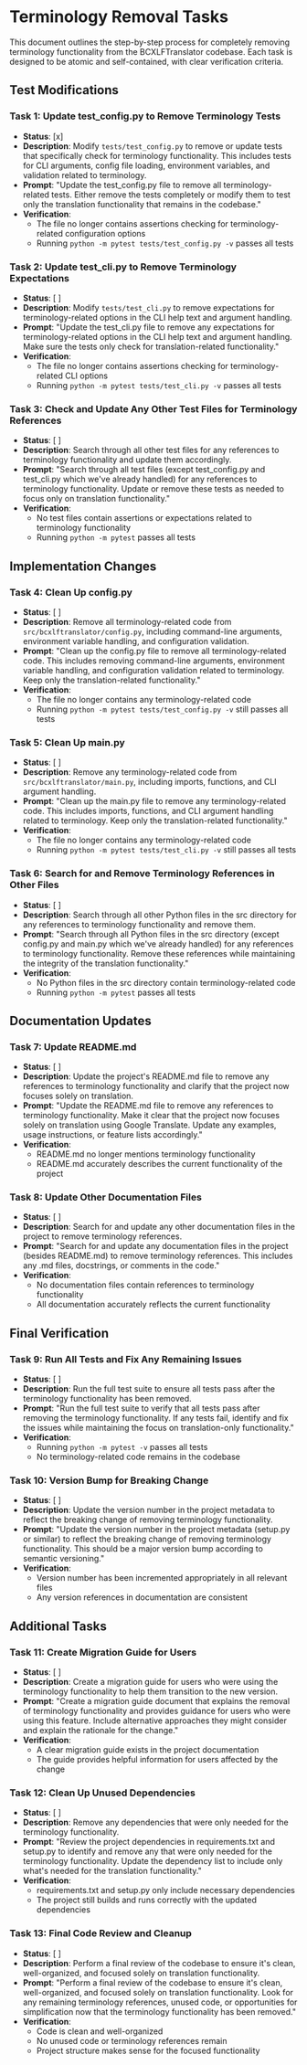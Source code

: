 # Terminology Removal Tasks

This document outlines the step-by-step process for completely removing terminology functionality from the BCXLFTranslator codebase. Each task is designed to be atomic and self-contained, with clear verification criteria.

## Test Modifications

### Task 1: Update test_config.py to Remove Terminology Tests

- **Status**: [x]
- **Description**: Modify `tests/test_config.py` to remove or update tests that specifically check for terminology functionality. This includes tests for CLI arguments, config file loading, environment variables, and validation related to terminology.
- **Prompt**: "Update the test_config.py file to remove all terminology-related tests. Either remove the tests completely or modify them to test only the translation functionality that remains in the codebase."
- **Verification**:
  - The file no longer contains assertions checking for terminology-related configuration options
  - Running `python -m pytest tests/test_config.py -v` passes all tests

### Task 2: Update test_cli.py to Remove Terminology Expectations

- **Status**: [ ]
- **Description**: Modify `tests/test_cli.py` to remove expectations for terminology-related options in the CLI help text and argument handling.
- **Prompt**: "Update the test_cli.py file to remove any expectations for terminology-related options in the CLI help text and argument handling. Make sure the tests only check for translation-related functionality."
- **Verification**:
  - The file no longer contains assertions checking for terminology-related CLI options
  - Running `python -m pytest tests/test_cli.py -v` passes all tests

### Task 3: Check and Update Any Other Test Files for Terminology References

- **Status**: [ ]
- **Description**: Search through all other test files for any references to terminology functionality and update them accordingly.
- **Prompt**: "Search through all test files (except test_config.py and test_cli.py which we've already handled) for any references to terminology functionality. Update or remove these tests as needed to focus only on translation functionality."
- **Verification**:
  - No test files contain assertions or expectations related to terminology functionality
  - Running `python -m pytest` passes all tests

## Implementation Changes

### Task 4: Clean Up config.py

- **Status**: [ ]
- **Description**: Remove all terminology-related code from `src/bcxlftranslator/config.py`, including command-line arguments, environment variable handling, and configuration validation.
- **Prompt**: "Clean up the config.py file to remove all terminology-related code. This includes removing command-line arguments, environment variable handling, and configuration validation related to terminology. Keep only the translation-related functionality."
- **Verification**:
  - The file no longer contains any terminology-related code
  - Running `python -m pytest tests/test_config.py -v` still passes all tests

### Task 5: Clean Up main.py

- **Status**: [ ]
- **Description**: Remove any terminology-related code from `src/bcxlftranslator/main.py`, including imports, functions, and CLI argument handling.
- **Prompt**: "Clean up the main.py file to remove any terminology-related code. This includes imports, functions, and CLI argument handling related to terminology. Keep only the translation-related functionality."
- **Verification**:
  - The file no longer contains any terminology-related code
  - Running `python -m pytest tests/test_cli.py -v` still passes all tests

### Task 6: Search for and Remove Terminology References in Other Files

- **Status**: [ ]
- **Description**: Search through all other Python files in the src directory for any references to terminology functionality and remove them.
- **Prompt**: "Search through all Python files in the src directory (except config.py and main.py which we've already handled) for any references to terminology functionality. Remove these references while maintaining the integrity of the translation functionality."
- **Verification**:
  - No Python files in the src directory contain terminology-related code
  - Running `python -m pytest` passes all tests

## Documentation Updates

### Task 7: Update README.md

- **Status**: [ ]
- **Description**: Update the project's README.md file to remove any references to terminology functionality and clarify that the project now focuses solely on translation.
- **Prompt**: "Update the README.md file to remove any references to terminology functionality. Make it clear that the project now focuses solely on translation using Google Translate. Update any examples, usage instructions, or feature lists accordingly."
- **Verification**:
  - README.md no longer mentions terminology functionality
  - README.md accurately describes the current functionality of the project

### Task 8: Update Other Documentation Files

- **Status**: [ ]
- **Description**: Search for and update any other documentation files in the project to remove terminology references.
- **Prompt**: "Search for and update any documentation files in the project (besides README.md) to remove terminology references. This includes any .md files, docstrings, or comments in the code."
- **Verification**:
  - No documentation files contain references to terminology functionality
  - All documentation accurately reflects the current functionality

## Final Verification

### Task 9: Run All Tests and Fix Any Remaining Issues

- **Status**: [ ]
- **Description**: Run the full test suite to ensure all tests pass after the terminology functionality has been removed.
- **Prompt**: "Run the full test suite to verify that all tests pass after removing the terminology functionality. If any tests fail, identify and fix the issues while maintaining the focus on translation-only functionality."
- **Verification**:
  - Running `python -m pytest -v` passes all tests
  - No terminology-related code remains in the codebase

### Task 10: Version Bump for Breaking Change

- **Status**: [ ]
- **Description**: Update the version number in the project metadata to reflect the breaking change of removing terminology functionality.
- **Prompt**: "Update the version number in the project metadata (setup.py or similar) to reflect the breaking change of removing terminology functionality. This should be a major version bump according to semantic versioning."
- **Verification**:
  - Version number has been incremented appropriately in all relevant files
  - Any version references in documentation are consistent

## Additional Tasks

### Task 11: Create Migration Guide for Users

- **Status**: [ ]
- **Description**: Create a migration guide for users who were using the terminology functionality to help them transition to the new version.
- **Prompt**: "Create a migration guide document that explains the removal of terminology functionality and provides guidance for users who were using this feature. Include alternative approaches they might consider and explain the rationale for the change."
- **Verification**:
  - A clear migration guide exists in the project documentation
  - The guide provides helpful information for users affected by the change

### Task 12: Clean Up Unused Dependencies

- **Status**: [ ]
- **Description**: Remove any dependencies that were only needed for the terminology functionality.
- **Prompt**: "Review the project dependencies in requirements.txt and setup.py to identify and remove any that were only needed for the terminology functionality. Update the dependency list to include only what's needed for the translation functionality."
- **Verification**:
  - requirements.txt and setup.py only include necessary dependencies
  - The project still builds and runs correctly with the updated dependencies

### Task 13: Final Code Review and Cleanup

- **Status**: [ ]
- **Description**: Perform a final review of the codebase to ensure it's clean, well-organized, and focused solely on translation functionality.
- **Prompt**: "Perform a final review of the codebase to ensure it's clean, well-organized, and focused solely on translation functionality. Look for any remaining terminology references, unused code, or opportunities for simplification now that the terminology functionality has been removed."
- **Verification**:
  - Code is clean and well-organized
  - No unused code or terminology references remain
  - Project structure makes sense for the focused functionality